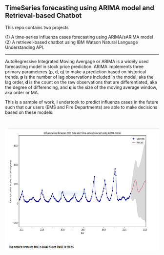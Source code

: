 ## TimeSeries forecasting using ARIMA model and Retrieval-based Chatbot


This repo contains two projects 

(1) A time-series influenza cases forecasting using ARIMA/sARIMA model </br>
(2) A retrievel-based chatbot using IBM Watson Natural Language Understanding API. 

---------

AutoRegressive Integrated Moving Avergage or ARIMA is a widely used forecasting model in stock price prediction. ARIMA implements three primary parameteres (p, d, q) to make a prediction based on historical trends. <b>p</b> is the number of lag observations included in the model, aka the lag order, <b>d</b> is the count on the raw observations that are differentiated, aka the degree of differencing, and <b>q</b> is the size of the moving average window, aka order or MA. 

This is a sample of work, I undertook to predict influenza cases in the future such that our users (EMS and Fire Departments) are able to make decisions based on these models. 


<br>
<p align="center">
<img src = "ILI.png" "ILI.png" width = "900" height = "400">
</p>
